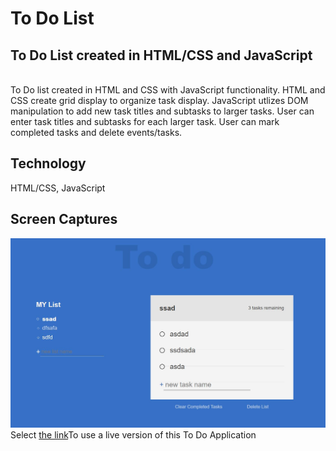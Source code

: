 <h1>To Do List</h1>
<h2>To Do List created in HTML/CSS and JavaScript</h2>
<br>
<div id='projdescript'>
  To Do list created in HTML and CSS with JavaScript functionality. HTML and CSS create grid display to organize task display.  JavaScript utlizes DOM manipulation to add new task titles and subtasks to larger tasks.  User can enter task titles and subtasks for each larger task.  User can mark completed tasks and delete events/tasks.    
 
  </div>
  <h2>Technology</h2>
  HTML/CSS, JavaScript 
  <br>
  <h2>Screen Captures</h2>
  <img src="https://github.com/npicciano79/To_Do_List/blob/main/todolistsc1.JPG?raw=true">
  <br>
 Select <a href="https://npicciano79.github.io/To_Do_List/">the link</a>To use a live version of this To Do Application
